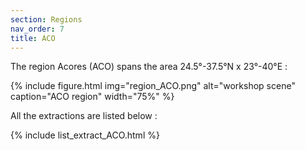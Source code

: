 ```yaml
---
section: Regions
nav_order: 7
title: ACO
---
```


The region Acores (ACO) spans the area 24.5°-37.5°N x 23°-40°E :

{% include figure.html img="region_ACO.png" alt="workshop scene" caption="ACO region" width="75%" %}

All the extractions are listed below :

{% include list_extract_ACO.html %}

